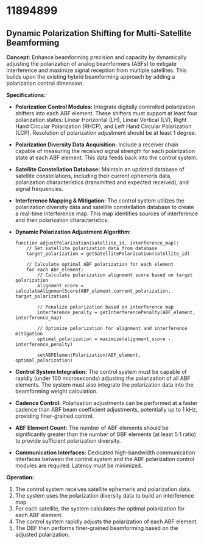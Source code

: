 # 11894899

## Dynamic Polarization Shifting for Multi-Satellite Beamforming

**Concept:** Enhance beamforming precision and capacity by dynamically adjusting the polarization of analog beamformers (ABFs) to mitigate interference and maximize signal reception from multiple satellites. This builds upon the existing hybrid beamforming approach by adding a polarization control dimension.

**Specifications:**

*   **Polarization Control Modules:** Integrate digitally controlled polarization shifters into each ABF element. These shifters must support at least four polarization states: Linear Horizontal (LH), Linear Vertical (LV), Right Hand Circular Polarization (RHCP), and Left Hand Circular Polarization (LCP).  Resolution of polarization adjustment should be at least 1 degree.
*   **Polarization Diversity Data Acquisition:** Include a receiver chain capable of measuring the received signal strength for each polarization state at each ABF element.  This data feeds back into the control system.
*   **Satellite Constellation Database:** Maintain an updated database of satellite constellations, including their current ephemeris data, polarization characteristics (transmitted and expected received), and signal frequencies.
*   **Interference Mapping & Mitigation:** The control system utilizes the polarization diversity data and satellite constellation database to create a real-time interference map.  This map identifies sources of interference and their polarization characteristics.
*   **Dynamic Polarization Adjustment Algorithm:**

    ```pseudocode
    function adjustPolarization(satellite_id, interference_map):
        // Get satellite polarization data from database
        target_polarization = getSatellitePolarization(satellite_id)

        // Calculate optimal ABF polarization for each element
        for each ABF_element:
            // Calculate polarization alignment score based on target polarization
            alignment_score = calculateAlignmentScore(ABF_element.current_polarization, target_polarization)

            // Penalize polarization based on interference map
            interference_penalty = getInterferencePenalty(ABF_element, interference_map)

            // Optimize polarization for alignment and interference mitigation
            optimal_polarization = maximize(alignment_score - interference_penalty)
            
            setABFElementPolarization(ABF_element, optimal_polarization)
    ```

*   **Control System Integration:** The control system must be capable of rapidly (under 100 microseconds) adjusting the polarization of all ABF elements.  The system must also integrate the polarization data into the beamforming weight calculation.
*   **Cadence Control:**  Polarization adjustments can be performed at a faster cadence than ABF beam coefficient adjustments, potentially up to 1 kHz, providing finer-grained control.
*   **ABF Element Count:**  The number of ABF elements should be significantly greater than the number of DBF elements (at least 5:1 ratio) to provide sufficient polarization diversity.
*   **Communication Interfaces:** Dedicated high-bandwidth communication interfaces between the control system and the ABF polarization control modules are required.  Latency must be minimized.

**Operation:**

1.  The control system receives satellite ephemeris and polarization data.
2.  The system uses the polarization diversity data to build an interference map.
3.  For each satellite, the system calculates the optimal polarization for each ABF element.
4.  The control system rapidly adjusts the polarization of each ABF element.
5.  The DBF then performs finer-grained beamforming based on the adjusted polarization.
